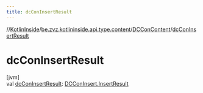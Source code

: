 ```yaml
---
title: dcConInsertResult
---
```

//[KotlinInside](../../../index.html)/[be.zvz.kotlininside.api.type.content](../index.html)/[DCConContent](index.html)/[dcConInsertResult](dc-con-insert-result.html)



# dcConInsertResult



[jvm]\
val [dcConInsertResult](dc-con-insert-result.html): [DCConInsert.InsertResult](../../be.zvz.kotlininside.api.dccon/-d-c-con-insert/-insert-result/index.html)




